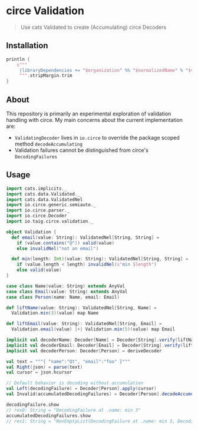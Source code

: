 # circe Validation

> Use cats Validated to create (Accumulating) circe Decoders

## Installation


```scala
println {
    s"""
     |libraryDependencies += "$organization" %% "$normalizedName" % "$version"
     """.stripMargin.trim
}
```

## About

This repository is primarily an experimental exploration of validation handling with circe. My main concerns about the current implementation are:

* `ValidatingDecoder` lives in `io.circe` to override the package scoped method `decodeAccumulating`
* Validation failures cannot be distinguished from circe's `DecodingFailures`

## Usage

```scala
import cats.implicits._
import cats.data.Validated._
import cats.data.ValidatedNel
import io.circe.generic.semiauto._
import io.circe.parser._
import io.circe.Decoder
import io.taig.circe.validation._

object Validation {
  def email(value: String): ValidatedNel[String, String] =
    if (value.contains("@")) valid(value)
    else invalidNel("not an email")

  def min(length: Int)(value: String): ValidatedNel[String, String] =
    if (value.length < length) invalidNel(s"min $length")
    else valid(value)
}

case class Name(value: String) extends AnyVal
case class Email(value: String) extends AnyVal
case class Person(name: Name, email: Email)

def liftName(value: String): ValidatedNel[String, Name] =
  Validation.min(3)(value) map Name

def liftEmail(value: String): ValidatedNel[String, Email] =
  Validation.email(value) |+| Validation.min(5)(value) map Email

implicit val decoderName: Decoder[Name] = Decoder[String].verify(liftName)
implicit val decoderEmail: Decoder[Email] = Decoder[String].verify(liftEmail)
implicit val decoderPerson: Decoder[Person] = deriveDecoder

val text = """{ "name":"Qt", "email":"foo" }"""
val Right(json) = parse(text)
val cursor = json.hcursor

// Default behavior is decoding without accumulation
val Left(decodingFailure) = Decoder[Person].apply(cursor)
val Invalid(accumulatedDecodingFailures) = Decoder[Person].decodeAccumulating(cursor)
```

```scala
decodingFailure.show
// res0: String = "DecodingFailure at .name: min 3"
accumulatedDecodingFailures.show
// res1: String = "NonEmptyList(DecodingFailure at .name: min 3, DecodingFailure at .email: not an email, DecodingFailure at .email: min 5)"
```

